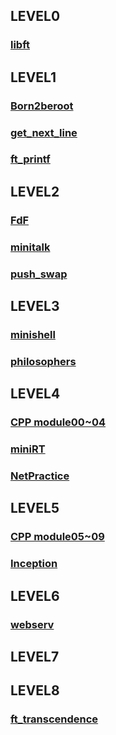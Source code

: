 
## LEVEL0
### <a href='https://github.com/s9t-gtr/libft'>libft</a>

## LEVEL1
### <a href=''>Born2beroot</a>
### <a href='https://github.com/s9t-gtr/get_next_line'>get_next_line</a>
### <a href='https://github.com/s9t-gtr/ft_printf'>ft_printf</a>

## LEVEL2
### <a href='https://github.com/s9t-gtr/FdF'>FdF</a>
### <a href='https://github.com/s9t-gtr/minitalk'>minitalk</a>
### <a href='https://github.com/s9t-gtr/push_swap'>push_swap</a>

## LEVEL3
### <a href='https://github.com/s9t-gtr/minishell'>minishell</a>
### <a href='https://github.com/s9t-gtr/philosophers'>philosophers</a>

## LEVEL4
### <a href=''>CPP module00~04</a>
### <a href='https://github.com/s9t-gtr/miniRT'>miniRT</a>
### <a href=''>NetPractice</a>

## LEVEL5
### <a href=''>CPP module05~09</a>
### <a href='https://github.com/s9t-gtr/inception'>Inception</a>

## LEVEL6
### <a href='https://github.com/s9t-gtr/webserv'>webserv</a>

## LEVEL7

## LEVEL8
### <a href=''>ft_transcendence</a>



